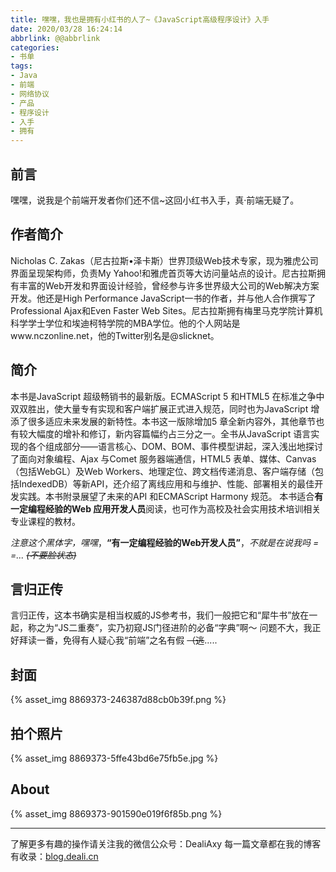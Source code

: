 ```yaml
---
title: 嘿嘿，我也是拥有小红书的人了~《JavaScript高级程序设计》入手
date: 2020/03/28 16:24:14
abbrlink: @@abbrlink
categories:
- 书单
tags:
- Java
- 前端
- 网络协议
- 产品
- 程序设计
- 入手
- 拥有
---
```

## 前言
嘿嘿，说我是个前端开发者你们还不信~这回小红书入手，真·前端无疑了。

## 作者简介
Nicholas C. Zakas（尼古拉斯•泽卡斯）世界顶级Web技术专家，现为雅虎公司界面呈现架构师，负责My Yahoo!和雅虎首页等大访问量站点的设计。尼古拉斯拥有丰富的Web开发和界面设计经验，曾经参与许多世界级大公司的Web解决方案开发。他还是High Performance JavaScript一书的作者，并与他人合作撰写了Professional Ajax和Even Faster Web Sites。尼古拉斯拥有梅里马克学院计算机科学学士学位和埃迪柯特学院的MBA学位。他的个人网站是www.nczonline.net，他的Twitter别名是@slicknet。

## 简介
本书是JavaScript 超级畅销书的最新版。ECMAScript 5 和HTML5 在标准之争中双双胜出，使大量专有实现和客户端扩展正式进入规范，同时也为JavaScript 增添了很多适应未来发展的新特性。本书这一版除增加5 章全新内容外，其他章节也有较大幅度的增补和修订，新内容篇幅约占三分之一。全书从JavaScript 语言实现的各个组成部分——语言核心、DOM、BOM、事件模型讲起，深入浅出地探讨了面向对象编程、Ajax 与Comet 服务器端通信，HTML5 表单、媒体、Canvas（包括WebGL）及Web Workers、地理定位、跨文档传递消息、客户端存储（包括IndexedDB）等新API，还介绍了离线应用和与维护、性能、部署相关的最佳开发实践。本书附录展望了未来的API 和ECMAScript Harmony 规范。
本书适合**有一定编程经验的Web 应用开发人员**阅读，也可作为高校及社会实用技术培训相关专业课程的教材。

*注意这个黑体字，嘿嘿*，**“有一定编程经验的Web开发人员”**，*不就是在说我吗 = =...  ~~(不要脸状态)~~*

## 言归正传
言归正传，这本书确实是相当权威的JS参考书，我们一般把它和“犀牛书”放在一起，称之为“JS二重奏”，实乃初窥JS门径进阶的必备“字典”啊～
问题不大，我正好拜读一番，免得有人疑心我“前端”之名有假     ~~（逃~~.....

## 封面
{% asset_img 8869373-246387d88cb0b39f.png %}


## 拍个照片
{% asset_img 8869373-5ffe43bd6e75fb5e.jpg %}


## About
{% asset_img 8869373-901590e019f6f85b.png %}

---------------
了解更多有趣的操作请关注我的微信公众号：DealiAxy
每一篇文章都在我的博客有收录：[blog.deali.cn](http://blog.deali.cn)
